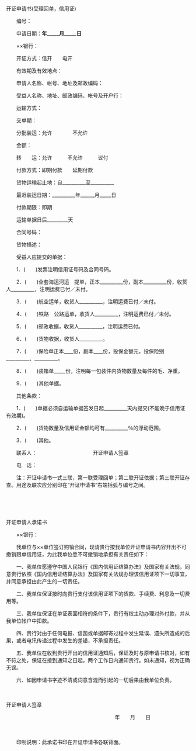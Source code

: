 



开证申请书(受理回单，信用证)



 

　　编号：

　　申请日期：__________年_____月_____日__________

　　××银行：

　　开证方式：信开　　电开

　　有效期及有效地点：

　　申请人名称、帐号、地址及邮政编码：

　　受益人名称、地址、邮政编码、帐号及开户行：

　　运输方式：　　

　　交单期：

　　分批装运：允许　　　　不允许　　　　　

　　金额：

　　转　　运：允许　　　不允许　　　议付　

　　付款方式：即期付款　　延期付款　　

　　货物运输起止地：自__________至__________　　

　　最迟装运日期：__________年______月_____日

　　付款期限：即期　　

　　运输单据日后_________天

　　合同号码：

　　货物描述：

　　受益人应提交的单据：

　　1．(　　)发票注明信用证号码及合同号码。

　　2．(　　)全套海运河运　提单，正本__________份，副本__________份，收货人__________，注明运费已付／未付。

　　3．(　　)航空运单，收货人__________，注明运费已付／未付。

　　4．(　　)铁路　公路运单，收货人__________，注明运费已付／未付。

　　5．(　　)邮政收据，收货人__________，注明运费已付。

　　6．(　　)货物收据，收货人__________。

　　7．(　　)保险单正本____份，副本____份，投保金额元，投保险别__________、__________。

　　8．(　　)装箱单_____份，注明每一包装件内货物数量及每件的毛、净重。

　　9．(　　)其他单据。

　　其他条款：

　　1．(　　)单据必须自运输单据签发日起__________天内提交(不能晚于信用证有效期)。

　　2．(　　)货物数量及信用证金额均可有__________％的浮动范围。

　　3．(　　)其他。

　　联系人：　　　　　　　　　　　开证申请人签章

　　电　话：

　　注：开证申请书一式三联，第一联受理回单；第二联开证依据；第三联开证存查。用途及联次应分别印在“开证申请书”右端括弧与编号之间。　　　　　　　　　　　　　　　　　

　　

　　


 开证申请人承诺书



　　××银行：

　　我单位与××单位签订购销合同，现请贵行按我单位开证申请书内容开出不可撤销跟单信用证，为此我单位愿不可撤销地承担有关责任如下：

　　一、我单位愿遵守中国人民银行《国内信用证结算办法》及国家有关法规，同意贵行依照《国内信用证结算办法》及国家有关法规办理该信用证项下一切事宜，并同意承担由此产生的一切责任。

　　二、我单位保证按时向贵行支付该信用证项下的货款、手续费、利息及一切费用等。

　　三、我单位保证在单证表面相符的条件下，贵行有权主动办理对外付款，并从我单位帐户中扣款。

　　四、贵行对由于任何电报、信函或单据邮寄过程中发生延误、遗失所造成的后果，或者电讯传递过程中发生的差错，不承担责任。

　　五、我单位在收到贵行开出的信用证通知后，保证及时与原申请书核对，如有不符之处，保证在接到通知之日起，两个工作日内通知贵行。如未通知，视为正确无误。

　　六、如因申请书字迹不清或词意含混而引起的一切后果由我单位负责。　　　　　　　　　　　　　　　　　　　　　　 

　　


 开证申请人签章
 
　　　　　　　　　　　　　　　　　　　　　 年　　月　　日　　
 
　　



　　印制说明：此承诺书印在开证申请书各联背面。

　　